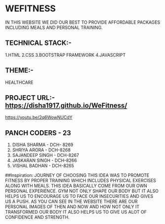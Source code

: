 # WEFITNESS

IN THIS WEBSITE WE DID OUR BEST TO PROVIDE AFFORDABLE PACKAGES INCLUDING MEALS AND PERSONAL TRAINING.

## TECHNICAL STACK:-
1.HTML
2.CSS
3.BOOTSTRAP FRAMEWORK 
4.JAVASCRIPT

## THEME:-
HEALTHCARE

## PROJECT URL:- https://disha1917.github.io/WeFitness/

https://youtu.be/2q6WowNUCdY

## PANCH CODERS - 23

1. DISHA SHARMA - DCH- 8269
2. SHRIYA ARORA - DCH-8268
3. SAJANDEEP SINGH - DCH-8267
4. JASKARAN SINGH - DCH-8266
5. VISHAL BADHAN - DCH-8265

##Inspiration:
JOURNEY OF CHOOSING THIS IDEA WAS TO PROMOTE FITNESS BY PROPER TRAINING WHICH INCLUDES PHYSICAL EXERCISES ALONG WITH MEALS.
THIS IDEA BASICALLY COME FROM OUR OWN PERSONAL EXPERIENCE. GYM NOT ONLY SHAPE OUR BODY BUT IT ALSO HELPS US TO ENCOURAGE US TO FACE OUR INSECURITIES AND GIVES US A PUSH.
AS YOU CAN SEE IN THE WEBSITE THERE ARE OUR PERSONAL IMAGES OF THEN AND NOW AND HOW NOT ONLY IT TRANSFORMED OUR BODY IT ALSO HELPS US TO GIVE US ALOT OF CONFIDENCE AND STRENGTH.

